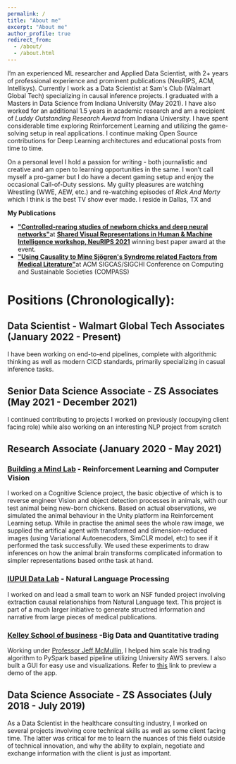```yaml
---
permalink: /
title: "About me"
excerpt: "About me"
author_profile: true
redirect_from: 
  - /about/
  - /about.html
---
```


I’m an experienced ML researcher and Applied Data Scientist, with 2+ years of professional experience and prominent publications (NeuRIPS, ACM, Intellisys). Currently I work as a Data Scientist at Sam's Club (Walmart Global Tech) specializing in causal inference projects. I graduated with a Masters in Data Science from Indiana University (May 2021). I have also worked for an additional 1.5 years in academic research and am a recipient of *Luddy Outstanding Research Award* from Indiana University. I have spent considerable time exploring Reinforcement Learning and utilizing the game-solving setup in real applications. I continue making Open Source contributions for Deep Learning architectures and educational posts from time to time.

On a personal level I hold a passion for writing - both journalistic and creative and am open to learning opportunities in the same. I won’t call myself a pro-gamer but I do have a decent gaming setup and enjoy the occasional Call-of-Duty sessions. My guilty pleasures are watching Wrestling (WWE, AEW, etc.) and re-watching episodes of *Rick And Morty* which I think is the best TV show ever made. I reside in Dallas, TX and 

**My Publications** 

- [**&quot;Controlled-rearing studies of newborn chicks and deep neural networks&quot;**](https://arxiv.org/abs/2112.06106)at [**Shared Visual Representations in Human &amp; Machine Intelligence workshop, NeuRIPS 2021**](https://www.svrhm.com/) winning best paper award at the event.
- [**&quot;Using Causality to Mine Sjögren&#39;s Syndrome related Factors from Medical Literature&quot;**](https://dl.acm.org/doi/10.1145/3530190.3534850)at ACM SIGCAS/SIGCHI Conference on Computing and Sustainable Societies (COMPASS)

# Positions (Chronologically):

## Data Scientist - Walmart Global Tech Associates (January 2022 - Present)
I have been working on end-to-end pipelines, complete with algorithmic thinking as well as modern CICD standards, primarily specializing in casual inference tasks.

## Senior Data Science Associate - ZS Associates (May 2021 - December 2021)
I continued contributing to projects I worked on previously (occupying client facing role) while also working on an interesting NLP project from scratch

##  Research Associate (January 2020 - May 2021)
### [Building a Mind Lab](http://buildingamind.com/) - Reinforcement Learning and Computer Vision
I worked on a Cognitive Science project, the basic objective of which is to reverse engineer Vision and object detection processes in animals, with our test animal being new-born chickens. Based on actual observations, we simulated the animal behaviour in the Unity platform ina Reinforcement Learning setup. While in practise the animal sees the whole raw image, we supplied the artifical agent with transformed and dimension-reduced images (using Variational Autoenecoders, SimCLR model, etc) to see if it performed the task successfully. We used these experiments to draw inferences on how the animal brain transforms complicated information to simpler representations based onthe task at hand.

### [IUPUI Data Lab](https://data.soic.iupui.edu/) - Natural Language Processing
I worked on and lead a small team to work an NSF funded project involving extraction causal relationships from Natural Language text. This project is part of a much larger initiative to generate structred information and narrative from large pieces of medical publications.

### [Kelley School of business](https://kelley.iu.edu/) -Big Data and Quantitative trading 
Working under [Professor Jeff McMullin](https://kelley.iu.edu/faculty-research/faculty-directory/profile.cshtml?id=JEMCMULL), I helped him scale his trading algorithm to PySpark based pipeline utilizing University AWS servers. I also built a GUI for easy use and visualizations. Refer to [<ins>this</ins>](https://github.com/pranavdg1997/pranavdg1997.github.io/blob/master/images/zoom_0.gif) link to preview a demo of the app.

## Data Science Associate - ZS Associates (July 2018 - July 2019)
As a Data Scientist in the healthcare consulting industry, I worked on several projects involving core technical skills as well as some client facing time. The latter was critical for me to learn the nuances of this field outside of technical innovation, and why the ability to explain, negotiate and exchange information with the client is just as important.




